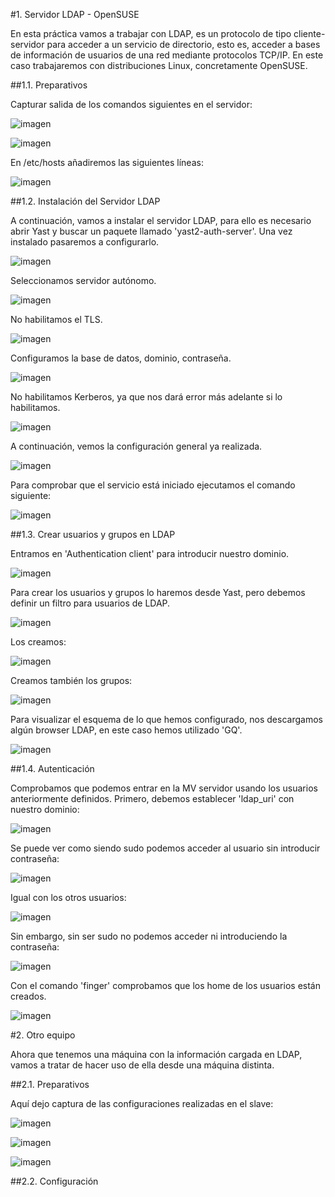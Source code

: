 #1. Servidor LDAP - OpenSUSE

En esta práctica vamos a trabajar con LDAP, es un protocolo de tipo cliente-servidor para acceder a un servicio de directorio, esto es, acceder a bases de información de usuarios de una red mediante protocolos TCP/IP. En este caso trabajaremos con distribuciones Linux, concretamente OpenSUSE.

##1.1. Preparativos

Capturar salida de los comandos siguientes en el servidor:

![imagen](images/15.png)

![imagen](images/16.png)

En /etc/hosts añadiremos las siguientes líneas:

![imagen](images/8.png)

##1.2. Instalación del Servidor LDAP

A continuación, vamos a instalar el servidor LDAP, para ello es necesario abrir Yast y buscar un paquete llamado 'yast2-auth-server'. Una vez instalado pasaremos a configurarlo.

![imagen](images/2.png)

Seleccionamos servidor autónomo.

![imagen](images/3.png)

No habilitamos el TLS.

![imagen](images/4.png)

Configuramos la base de datos, dominio, contraseña.

![imagen](images/5.png)

No habilitamos Kerberos, ya que nos dará error más adelante si lo habilitamos.

![imagen](images/6.png)

A continuación, vemos la configuración general ya realizada.

![imagen](images/7.png)

Para comprobar que el servicio está iniciado ejecutamos el comando siguiente:

![imagen](images/9.png)

##1.3. Crear usuarios y grupos en LDAP

Entramos en 'Authentication client' para introducir nuestro dominio.

![imagen](images/10.png)

Para crear los usuarios y grupos lo haremos desde Yast, pero debemos definir un filtro para usuarios de LDAP.

![imagen](images/11.png)

Los creamos:

![imagen](images/12.png)

Creamos también los grupos:

![imagen](images/13.png)

Para visualizar el esquema de lo que hemos configurado, nos descargamos algún browser LDAP, en este caso hemos utilizado 'GQ'.

![imagen](images/14.png)

##1.4. Autenticación

Comprobamos que podemos entrar en la MV servidor usando los usuarios anteriormente definidos. Primero, debemos establecer 'ldap_uri' con nuestro dominio:

![imagen](images/17.png)

Se puede ver como siendo sudo podemos acceder al usuario sin introducir contraseña:

![imagen](images/18.png)

Igual con los otros usuarios:

![imagen](images/19.png)

Sin embargo, sin ser sudo no podemos acceder ni introduciendo la contraseña:

![imagen](images/20.png)

Con el comando 'finger' comprobamos que los home de los usuarios están creados.

![imagen](images/21.png)

#2. Otro equipo

Ahora que tenemos una máquina con la información cargada en LDAP, vamos a tratar de hacer uso de ella desde una máquina distinta.

##2.1. Preparativos

Aquí dejo captura de las configuraciones realizadas en el slave:

![imagen](images/1c.png)

![imagen](images/2c.png)

![imagen](images/3c.png)

##2.2. Configuración
